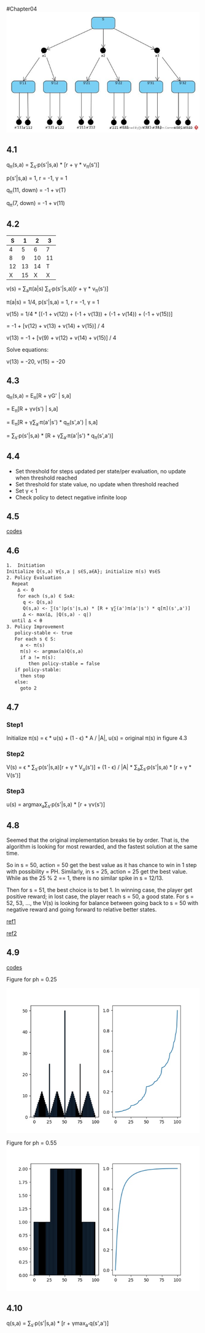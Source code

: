 #Chapter04
![SARSA](./images/sas.jpg)
## 4.1
q<sub>π</sub>(s,a) = ∑<sub>s'</sub>p(s'|s,a) * [r + γ * v<sub>π</sub>(s')]

p(s'|s,a) = 1, r = -1, γ = 1

q<sub>π</sub>(11, down) = -1 + v(T)

q<sub>π</sub>(7, down) = -1 + v(11)
## 4.2
|S|1|2|3|
|---|---|---|---|
|4|5|6|7|
|8|9|10|11|
|12|13|14|T|
|X|15|X|X|

v(s) = ∑<sub>a</sub>π(a|s) ∑<sub>s'</sub>p(s'|s,a)[r + γ * v<sub>π</sub>(s')]

π(a|s) = 1/4, p(s'|s,a) = 1, r = -1, γ = 1

v(15) = 1/4 * [(-1 + v(12)) + (-1 + v(13)) + (-1 + v(14)) + (-1 + v(15))]

= -1 + [v(12) + v(13) + v(14) + v(15)] / 4

v(13) = -1 + [v(9) + v(12) + v(14) + v(15)] / 4

Solve equations:

v(13) = -20, v(15) = -20

## 4.3
q<sub>π</sub>(s,a) = E<sub>π</sub>[R + γG' | s,a]

= E<sub>π</sub>[R + γv(s') | s,a]

= E<sub>π</sub>[R + γ∑<sub>a'</sub>π(a'|s') * q<sub>π</sub>(s',a') | s,a]

= ∑<sub>s'</sub>p(s'|s,a) * [R + γ∑<sub>a'</sub>π(a'|s') * q<sub>π</sub>(s',a')]
## 4.4
* Set threshold for steps updated per state/per evaluation, no update when threshold reached
* Set threshold for state value, no update when threshold reached
* Set γ < 1
* Check policy to detect negative infinite loop
## 4.5
[codes](./codes/ch4/orig4_5.cpp)
## 4.6
```
1.  Initiation
Initialize Q(s,a) ∀{s,a | s∈S,a∈A}; initialize π(s) ∀s∈S
2. Policy Evaluation
  Repeat
    ∆ <- 0
    for each (s,a) ∈ SxA:
      q <- Q(s,a)
      Q(s,a) <- ∑(s')p(s'|s,a) * [R + γ∑(a')π(a'|s') * q[π](s',a')]
      ∆ <- max(∆, |Q(s,a) - q|)
  until ∆ < θ
3. Policy Improvement
   policy-stable <- true
   For each s ∈ S:
     a <- π(s)
     π(s) <- argmax(a)Q(s,a)
     if a != π(s):
        then policy-stable = false
   if policy-stable:
     then stop
   else:
     goto 2
```     
## 4.7
### Step1
Initialize π(s) = ϵ * u(s) + (1 - ϵ) * A / |A|, u(s) = original π(s) in figure 4.3
### Step2
V(s) = ϵ * ∑<sub>s'</sub>p(s'|s,a)[r + γ * V<sub>u</sub>(s')] + (1 - ϵ) / |A| * ∑<sub>a</sub>∑<sub>s'</sub>p(s'|s,a) * [r + γ * V(s')]
### Step3
u(s) = argmax<sub>a</sub>∑<sub>s'</sub>p(s'|s,a) * [r + γv(s')]
## 4.8
Seemed that the original implementation breaks tie by order. 
That is, the algorithm is looking for most rewarded, and the fastest solution at the same time.

So in s = 50, action = 50 get the best value as it has chance to win in 1 step with possibility = PH.
Similarly, in s = 25, action = 25 get the best value. While as the 25 % 2 == 1, there is no similar spike in s = 12/13.

Then for s = 51, the best choice is to bet 1. 
In winning case, the player get positive reward; in lost case, the player reach s = 50, a good state.
For s = 52, 53, ..., the V(s) is looking for balance between going back to s = 50 with negative reward and going forward to relative better states.

[ref1](https://github.com/dennybritz/reinforcement-learning/issues/172)

[ref2](https://ai.stackexchange.com/questions/12469/the-problem-with-the-gamblers-problem-in-rl)
## 4.9
[codes](./codes/ch4/gambler.cpp)

Figure for ph = 0.25

![0.25](./images/4_9_25.jpg)

Figure for ph = 0.55
![0.55](./images/4_9_55.jpg)
## 4.10
q(s,a) = ∑<sub>s'</sub>p(s'|s,a) * [r + γmax<sub>a'</sub>q(s',a')]